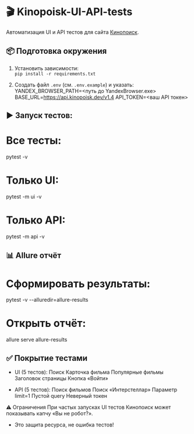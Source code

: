 # 🎬 Kinopoisk-UI-API-tests

Автоматизация UI и API тестов для сайта [Кинопоиск](https://www.kinopoisk.ru/).

## 📦 Подготовка окружения
1. Установить зависимости:  
`pip install -r requirements.txt`  

2. Создать файл `.env` (см. `.env.example`) и указать:  
YANDEX_BROWSER_PATH=<путь до YandexBrowser.exe>
BASE_URL=https://api.kinopoisk.dev/v1.4
API_TOKEN=<ваш API токен>

## ▶️ Запуск тестов:
# Все тесты:
pytest -v
# Только UI:
pytest -m ui -v
# Только API:
pytest -m api -v

## 📊 Allure отчёт
# Сформировать результаты:
pytest -v --alluredir=allure-results
# Открыть отчёт:
allure serve allure-results

## ✅ Покрытие тестами
- UI (5 тестов):
Поиск
Карточка фильма
Популярные фильмы
Заголовок страницы
Кнопка «Войти»

- API (5 тестов):
Поиск фильмов
Поиск «Интерстеллар»
Параметр limit=1
Пустой query
Неверный токен

⚠️ Ограничения
При частых запусках UI тестов Кинопоиск может показывать капчу «Вы не робот?».
- Это защита ресурса, не ошибка тестов!